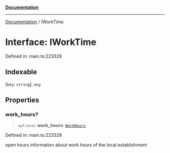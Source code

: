 [**Documentation**](../README.md)

***

[Documentation](../README.md) / IWorkTime

# Interface: IWorkTime

Defined in: main.ts:223326

## Indexable

\[`key`: `string`\]: `any`

## Properties

### work\_hours?

> `optional` **work\_hours**: [`WorkHours`](../classes/WorkHours.md)

Defined in: main.ts:223329

open hours
information about work hours of the local establishment
